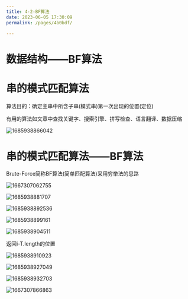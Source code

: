 ```yaml
---
title: 4-2-BF算法
date: 2023-06-05 17:30:09
permalink: /pages/4b0bdf/

---
```



数据结构——BF算法
==========

串的模式匹配算法
========

算法目的：确定主串中所含子串(模式串)第一次出现的位置(定位)

有用的算法如文章中查找关键字、搜索引擎、拼写检查、语言翻译、数据压缩  

![1685938866042](/assets/1685938866042.png)

串的模式匹配算法——BF算法
==============

Brute-Force简称BF算法(简单匹配算法)采用穷举法的思路  

![1667307062755](/assets/1667307062755-1667307063169.png)

![1685938881707](/assets/1685938881707.png)

![1685938892536](/assets/1685938892536.png)

![1685938899161](/assets/1685938899161.png)

![1685938904511](/assets/1685938904511.png)

返回i-T.length的位置

![1685938910923](/assets/1685938910923.png)

![1685938927049](/assets/1685938927049.png)

![1685938932703](/assets/1685938932703.png)

  ![1667307866863](/assets/1667307866863-1667307867185.png)

  
